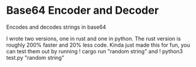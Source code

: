 # Base64 Encoder and Decoder

Encodes and decodes strings in base64

I wrote two versions, one in rust and one in python. The rust version is roughly 200% faster and 20% less code. Kinda just made this for fun, you can test them out by running ! cargo run "random string" and ! python3 test.py "random string"
